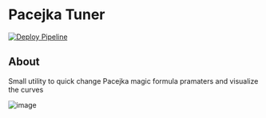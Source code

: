# Pacejka Tuner

[![Deploy Pipeline](https://github.com/fubblea/pacejka-tuner/actions/workflows/deploy_pipeline.yaml/badge.svg?branch=master)](https://github.com/fubblea/pacejka-tuner/actions/workflows/deploy_pipeline.yaml)

## About

Small utility to quick change Pacejka magic formula pramaters and visualize the curves

![image](https://github.com/fubblea/pacejka-tuner/assets/40419907/1cca3293-e9f4-4b96-909a-44c5fd898c2e)
